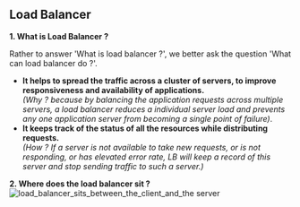 ## Load Balancer

**1. What is Load Balancer ?**  

Rather to answer 'What is load balancer ?', we better ask the question 'What can load balancer do ?'.
- **It helps to spread the traffic across a cluster of servers, to improve responsiveness and availability of applications.**  
_(Why ? because by balancing the application requests across multiple servers, a load balancer reduces a individual server load and prevents any one application server from becoming a single point of failure)_.
- **It keeps track of the status of all the resources while distributing requests.**  
_(How ? If a server is not available to take new requests, or is not responding, or has elevated error rate, LB will keep a record of this server and stop sending traffic to such a server.)_

**2. Where does the load balancer sit ?**  
![load_balancer_sits_between_the_client_and_the server](https://user-images.githubusercontent.com/26174882/151652513-87500ee7-fd89-4523-a247-402a46bbe585.png)
